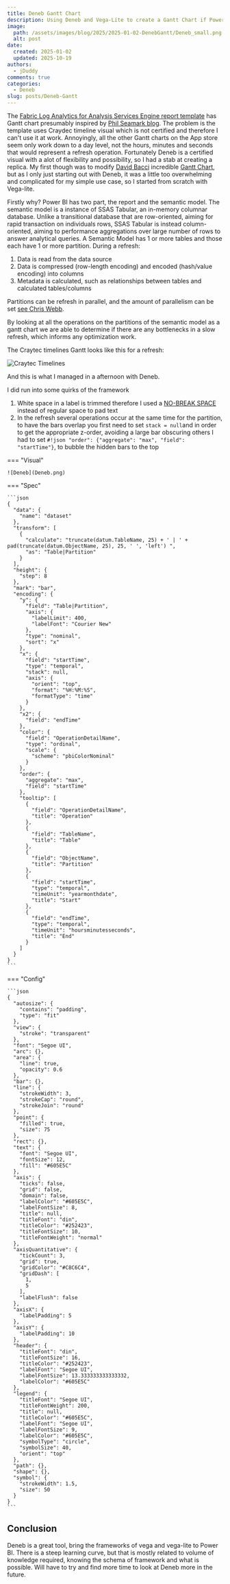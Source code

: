 ```yaml
---
title: Deneb Gantt Chart
description: Using Deneb and Vega-Lite to create a Gantt Chart if Power BI
image:
  path: /assets/images/blog/2025/2025-01-02-DenebGantt/Deneb_small.png
  alt: post
date:
  created: 2025-01-02
  updated: 2025-10-19
authors:
  - jDuddy
comments: true
categories:
  - Deneb
slug: posts/Deneb-Gantt
---
```

 
The [Fabric Log Analytics for Analysis Services Engine report template](https://github.com/microsoft/PowerBI-LogAnalytics-Template-Reports/blob/main/FabricASEngineAnalytics/README.md) has Gantt chart presumably inspired by [Phil Seamark blog](https://dax.tips/2021/02/15/visualise-your-power-bi-refresh/). The problem is the template uses Craydec timeline visual which is not certified and therefore I can't use it at work. Annoyingly, all the other Gantt charts on the App store seem only work down to a day level, not the hours, minutes and seconds that would represent a refresh operation. Fortunately Deneb is a certified visual with a alot of flexibility and possibility, so I had a stab at creating a replica. My first though was to modify [David Bacci](https://github.com/PBI-David) incredible [Gantt Chart](https://github.com/PBI-David/Deneb-Showcase/tree/main/Gantt%20Chart), but as I only just starting out with Deneb, it was a little too overwhelming and complicated for my simple use case, so I started from scratch with Vega-lite.

Firstly why? Power BI has two part, the report and the semantic model. The semantic model is a instance of SSAS Tabular, an in-memory columnar database. Unlike a transitional database that are row-oriented, aiming for rapid transaction on individuals rows, SSAS Tabular is instead column-oriented, aiming to performance aggregations over large number of rows to answer analytical queries. A Semantic Model has 1 or more tables and those each have 1 or more partition. During a refresh: 

1. Data is read from the data source
2. Data is compressed (row-length encoding) and encoded (hash/value encoding) into columns
3. Metadata is calculated, such as relationships between tables and calculated tables/columns
   
Partitions can be refresh in parallel, and the amount of parallelism can be set [see Chris Webb](https://blog.crossjoin.co.uk/2022/10/31/speed-up-power-bi-dataset-refresh-performance-in-premium-or-ppu-by-changing-the-parallel-loading-of-tables-setting/).

By looking at all the operations on the partitions of the semantic model as a gantt chart we are able to determine if there are any bottlenecks in a slow refresh, which informs any optimization work.

The Craytec timelines Gantt looks like this for a refresh:

![Craytec Timelines](Craytec.png)

And this is what I managed in a afternoon with Deneb.

I did run into some quirks of the framework

1.  White space in a label is trimmed therefore I used a [NO-BREAK SPACE](https://unicode-explorer.com/c/00A0) instead of regular space to pad text
2.  In the refresh several operations occur at the same time for the partition, to have the bars overlap you first need to set `stack = null`and in order to get the appropriate z-order, avoiding a large bar obscuring others I had to set `#!json "order": {"aggregate": "max", "field": "startTime"}`, to bubble the hidden bars to the top

=== "Visual"

    ![Deneb](Deneb.png)

=== "Spec"

    ```json
    {
      "data": {
        "name": "dataset"
      },
      "transform": [
        {
          "calculate": "truncate(datum.TableName, 25) + ' | ' + pad(truncate(datum.ObjectName, 25), 25, ' ', 'left') ",
          "as": "Table|Partition"
        }
      ],
      "height": {
        "step": 8
      },
      "mark": "bar",
      "encoding": {
        "y": {
          "field": "Table|Partition",
          "axis": {
            "labelLimit": 400,
            "labelFont": "Courier New"
          },
          "type": "nominal",
          "sort": "x"
        },
        "x": {
          "field": "startTime",
          "type": "temporal",
          "stack": null,
          "axis": {
            "orient": "top",
            "format": "%H:%M:%S",
            "formatType": "time"
          }
        },
        "x2": {
          "field": "endTime"
        },
        "color": {
          "field": "OperationDetailName",
          "type": "ordinal",
          "scale": {
            "scheme": "pbiColorNominal"
          }
        },
        "order": {
          "aggregate": "max",
          "field": "startTime"
        },
        "tooltip": [
          {
            "field": "OperationDetailName",
            "title": "Operation"
          },
          {
            "field": "TableName",
            "title": "Table"
          },
          {
            "field": "ObjectName",
            "title": "Partition"
          },
          {
            "field": "startTime",
            "type": "temporal",
            "timeUnit": "yearmonthdate",
            "title": "Start"
          },
          {
            "field": "endTime",
            "type": "temporal",
            "timeUnit": "hoursminutesseconds",
            "title": "End"
          }
        ]
      }
    }
    ```

=== "Config"

    ```json
    {
      "autosize": {
        "contains": "padding",
        "type": "fit"
      },
      "view": {
        "stroke": "transparent"
      },
      "font": "Segoe UI",
      "arc": {},
      "area": {
        "line": true,
        "opacity": 0.6
      },
      "bar": {},
      "line": {
        "strokeWidth": 3,
        "strokeCap": "round",
        "strokeJoin": "round"
      },
      "point": {
        "filled": true,
        "size": 75
      },
      "rect": {},
      "text": {
        "font": "Segoe UI",
        "fontSize": 12,
        "fill": "#605E5C"
      },
      "axis": {
        "ticks": false,
        "grid": false,
        "domain": false,
        "labelColor": "#605E5C",
        "labelFontSize": 8,
        "title": null,
        "titleFont": "din",
        "titleColor": "#252423",
        "titleFontSize": 10,
        "titleFontWeight": "normal"
      },
      "axisQuantitative": {
        "tickCount": 3,
        "grid": true,
        "gridColor": "#C8C6C4",
        "gridDash": [
          1,
          5
        ],
        "labelFlush": false
      },
      "axisX": {
        "labelPadding": 5
      },
      "axisY": {
        "labelPadding": 10
      },
      "header": {
        "titleFont": "din",
        "titleFontSize": 16,
        "titleColor": "#252423",
        "labelFont": "Segoe UI",
        "labelFontSize": 13.333333333333332,
        "labelColor": "#605E5C"
      },
      "legend": {
        "titleFont": "Segoe UI",
        "titleFontWeight": 200,
        "title": null,
        "titleColor": "#605E5C",
        "labelFont": "Segoe UI",
        "labelFontSize": 9,
        "labelColor": "#605E5C",
        "symbolType": "circle",
        "symbolSize": 40,
        "orient": "top"
      },
      "path": {},
      "shape": {},
      "symbol": {
        "strokeWidth": 1.5,
        "size": 50
      }
    }
    ```

## Conclusion

Deneb is a great tool, bring the frameworks of vega and vega-lite to Power BI. There is a steep learning curve, but that is mostly related to volume of knowledge required, knowing the schema of framework and what is possible. Will have to try and find more time to look at Deneb more in the future.